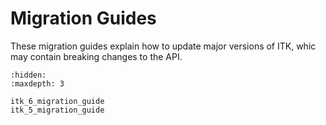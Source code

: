 # Migration Guides

These migration guides explain how to update major versions of ITK, whic may contain breaking changes to the API.

```{toctree}
:hidden:
:maxdepth: 3

itk_6_migration_guide
itk_5_migration_guide
```
